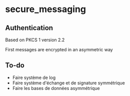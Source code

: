 # secure_messaging

## Authentication 

Based on PKCS 1 version 2.2

First messages are encrypted in an asymmetric way 

## To-do

- Faire système de log
- Faire système d'échange et de signature symmétrique
- Faire les bases de données asymmétrique